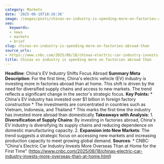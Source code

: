 ```yaml
---
category: Markets
date: '2025-08-19T18:16:36'
image: /images/posts/chinas-ev-industry-is-spending-more-on-factories-abroad-than.jpeg
seo:
  keywords:
  - news
  - markets
  - brief
slug: chinas-ev-industry-is-spending-more-on-factories-abroad-than
source_urls:
- https://www.cnbc.com/2025/08/18/chinas-electric-car-industry-invests-more-overseas-than-at-home.html
title: Chinas ev industry is spending more on factories abroad than
---
```


**Headline**: China's EV Industry Shifts Focus Abroad  **Summary Meta Description**: For the first time, China's electric vehicle (EV) industry is investing more in factories abroad than at home. This shift is driven by the need for diversified supply chains and access to new markets. The trend reflects a significant change in the sector's strategic focus.  **Key Points:**  * China's EV industry has invested over $1 billion in foreign factory construction * The investments are concentrated in countries such as Vietnam, Indonesia, and Thailand * This marks the first time the industry has invested more abroad than domestically  **Takeaways with Analysis**:   1. **Diversification of Supply Chains**: By investing in factories abroad, China's EV industry is diversifying its supply chains and reducing dependence on domestic manufacturing capacity. 2. **Expansion into New Markets**: The trend suggests a strategic focus on accessing new markets and increasing production capacity to meet growing global demand.  **Sources**:  * CNBC: "China's Electric Car Industry Invests More Overseas Than at Home for the First Time" (https://www.cnbc.com/2025/08/18/chinas-electric-car-industry-invests-more-overseas-than-at-home.html)